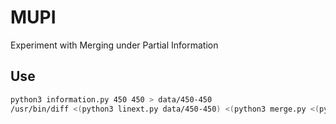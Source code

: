 # MUPI

Experiment with Merging under Partial Information

## Use

```sh
python3 information.py 450 450 > data/450-450
/usr/bin/diff <(python3 linext.py data/450-450) <(python3 merge.py <(python3 erase.py data/450-450) data/450-450 -v)
```
